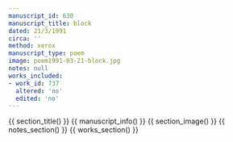 ```yaml
---
manuscript_id: 630
manuscript_title: block
dated: 21/3/1991
circa: ''
method: xerox
manuscript_type: poem
image: poem1991-03-21-block.jpg
notes: null
works_included:
- work_id: 737
  altered: 'no'
  edited: 'no'
---
```


{{ section_title() }}
{{ manuscript_info() }}
{{ section_image() }}
{{ notes_section() }}
{{ works_section() }}

